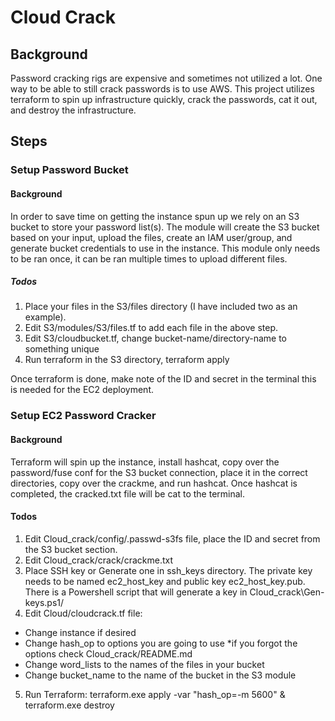 # Cloud Crack

## Background
Password cracking rigs are expensive and sometimes not utilized a lot. One way to be able to still crack passwords is to use AWS. This project utilizes terraform to spin up infrastructure quickly, crack the passwords, cat it out, and destroy the infrastructure. 

## Steps
### Setup Password Bucket
#### Background
In order to save time on getting the instance spun up we rely on an S3 bucket to store your password list(s). The module will create the S3 bucket based on your input, upload the files, create an IAM user/group, and generate bucket credentials to use in the instance. This module only needs to be ran once, it can be ran multiple times to upload different files. 

##### Todos
1. Place your files in the S3/files directory (I have included two as an example). 
2. Edit S3/modules/S3/files.tf to add each file in the above step.
3. Edit S3/cloudbucket.tf, change bucket-name/directory-name to something unique
4. Run terraform in the S3 directory, terraform apply

Once terraform is done, make note of the ID and secret in the terminal this is needed for the EC2 deployment.

### Setup EC2 Password Cracker
#### Background
Terraform will spin up the instance, install hashcat, copy over the password/fuse conf for the S3 bucket connection, place it in the correct directories, copy over the crackme, and run hashcat. Once hashcat is completed, the cracked.txt file will be cat to the terminal. 

#### Todos
1. Edit Cloud_crack/config/.passwd-s3fs file, place the ID and secret from the S3 bucket section.
2. Edit Cloud_crack/crack/crackme.txt
3. Place SSH key or Generate one in ssh_keys directory. The private key needs to be named ec2_host_key and public key ec2_host_key.pub. There is a Powershell script that will generate a key in Cloud_crack\Gen-keys.ps1/
4. Edit Cloud/cloudcrack.tf file:
 - Change instance if desired
 - Change hash_op to options you are going to use *if you forgot the options check Cloud_crack/README.md
 - Change word_lists to the names of the files in your bucket
 - Change bucket_name to the name of the bucket in the S3 module
5. Run Terraform:
   terraform.exe apply -var "hash_op=-m 5600" & terraform.exe destroy

 


